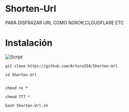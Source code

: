 # Shorten-Url

PARÁ DISFRAZAR URL COMO NGROK,CLOUDFLARE ETC

# Instalación 


<p align="centre">
<img src="https://i.ibb.co/1mkzBb8/Screenshot-20220910-215723-com-termux.jpg" alt="Script">
</p> 

```
git clone https://github.com/Arturo254/Shorten-Url

cd Shorten-Url


chmod +x * 

chmod 777 * 

bash Shorten-Url.sh
```
